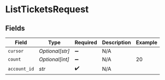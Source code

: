 # ListTicketsRequest


## Fields

| Field              | Type               | Required           | Description        | Example            |
| ------------------ | ------------------ | ------------------ | ------------------ | ------------------ |
| `cursor`           | *Optional[str]*    | :heavy_minus_sign: | N/A                |                    |
| `count`            | *Optional[int]*    | :heavy_minus_sign: | N/A                | 20                 |
| `account_id`       | *str*              | :heavy_check_mark: | N/A                |                    |